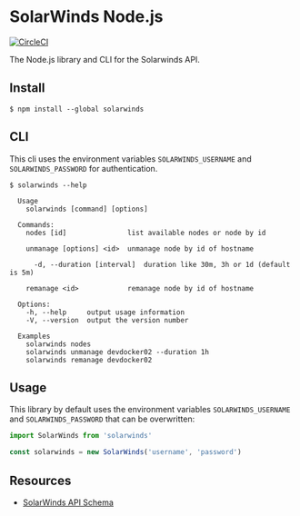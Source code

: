 # SolarWinds Node.js

[![CircleCI](https://circleci.com/gh/cityofsurrey/solarwinds-node.svg?style=svg&circle-token=7167ace50d0b666119d8a8f7cfc15c9313bb9232)](https://circleci.com/gh/cityofsurrey/solarwinds-node)

The Node.js library and CLI for the Solarwinds API.

## Install

```console
$ npm install --global solarwinds
```

## CLI

This cli uses the environment variables `SOLARWINDS_USERNAME` and `SOLARWINDS_PASSWORD` for authentication.


```console
$ solarwinds --help

  Usage
    solarwinds [command] [options]

  Commands:
    nodes [id]               list available nodes or node by id

    unmanage [options] <id>  unmanage node by id of hostname

      -d, --duration [interval]  duration like 30m, 3h or 1d (default is 5m)

    remanage <id>            remanage node by id of hostname

  Options:
    -h, --help     output usage information
    -V, --version  output the version number

  Examples
    solarwinds nodes
    solarwinds unmanage devdocker02 --duration 1h
    solarwinds remanage devdocker02
```

## Usage

This library by default uses the environment variables `SOLARWINDS_USERNAME` and `SOLARWINDS_PASSWORD` that can be overwritten:

```js
import SolarWinds from 'solarwinds'

const solarwinds = new SolarWinds('username', 'password')
```

## Resources

- [SolarWinds API Schema](http://solarwinds.github.io/OrionSDK/schema/index.html)
